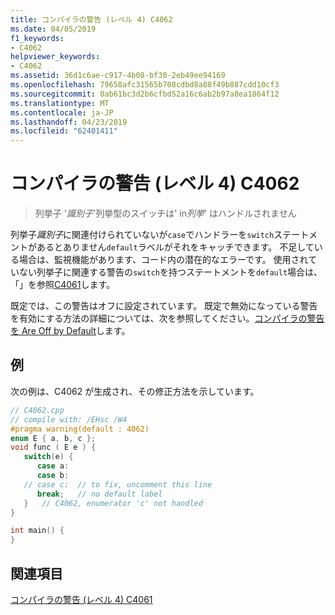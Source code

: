 ```yaml
---
title: コンパイラの警告 (レベル 4) C4062
ms.date: 04/05/2019
f1_keywords:
- C4062
helpviewer_keywords:
- C4062
ms.assetid: 36d1c6ae-c917-4b08-bf30-2eb49ee94169
ms.openlocfilehash: 79658afc31565b708cdbd8a88f49b887cdd10cf3
ms.sourcegitcommit: 0ab61bc3d2b6cfbd52a16c6ab2b97a8ea1864f12
ms.translationtype: MT
ms.contentlocale: ja-JP
ms.lasthandoff: 04/23/2019
ms.locfileid: "62401411"
---
```

# <a name="compiler-warning-level-4-c4062"></a>コンパイラの警告 (レベル 4) C4062

> 列挙子 '*識別子*'列挙型のスイッチは' in*列挙*' はハンドルされません

列挙子*識別子*に関連付けられていないが`case`でハンドラーを`switch`ステートメントがあるとありません`default`ラベルがそれをキャッチできます。 不足している場合は、監視機能があります、コード内の潜在的なエラーです。 使用されていない列挙子に関連する警告の`switch`を持つステートメントを`default`場合は、「」を参照[C4061](compiler-warning-level-4-c4061.md)します。

既定では、この警告はオフに設定されています。 既定で無効になっている警告を有効にする方法の詳細については、次を参照してください。[コンパイラの警告を Are Off by Default](../../preprocessor/compiler-warnings-that-are-off-by-default.md)します。

## <a name="example"></a>例

次の例は、C4062 が生成され、その修正方法を示しています。

```cpp
// C4062.cpp
// compile with: /EHsc /W4
#pragma warning(default : 4062)
enum E { a, b, c };
void func ( E e ) {
   switch(e) {
      case a:
      case b:
   // case c:  // to fix, uncomment this line
      break;   // no default label
   }   // C4062, enumerator 'c' not handled
}

int main() {
}
```

## <a name="see-also"></a>関連項目

[コンパイラの警告 (レベル 4) C4061](compiler-warning-level-4-c4061.md)
